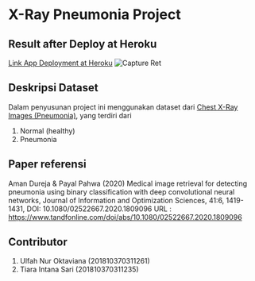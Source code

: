 # X-Ray Pneumonia Project

## Result after Deploy at Heroku
[Link App Deployment at Heroku](https://xray-cbir-project-heroku.herokuapp.com/)
![Capture Ret](https://user-images.githubusercontent.com/48962405/144776249-69432ee9-31f8-445a-85d0-84e22eab8c17.PNG)

## Deskripsi Dataset 
Dalam penyusunan project ini menggunakan dataset dari [Chest X-Ray Images (Pneumonia)](https://www.kaggle.com/paultimothymooney/chest-xray-pneumonia), yang terdiri dari
1. Normal (healthy)
2. Pneumonia

## Paper referensi
Aman Dureja & Payal Pahwa (2020) Medical image retrieval for detecting pneumonia using binary classification with deep convolutional neural networks, Journal of Information and Optimization Sciences, 41:6, 1419-1431, DOI: 10.1080/02522667.2020.1809096
URL : https://www.tandfonline.com/doi/abs/10.1080/02522667.2020.1809096

## Contributor
1. Ulfah Nur Oktaviana (201810370311261)
2. Tiara Intana Sari (201810370311235)
